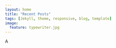 ```yaml
---
layout: home
title: "Recent Posts"
tags: [Jekyll, theme, responsive, blog, template]
image:
  feature: typewriter.jpg
---
```


A
